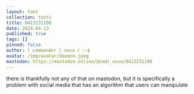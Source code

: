 ```yaml
---
layout: toot
collection: toots
title: 0413231100
date: 2024-04-13
published: true
tags: []
pinned: false
author: ⸸ commander ░ nova ⸸ :~$
avatar: /img/avatar/daemon.jpeg
mastodon: https://mastodon.online/@cmdr_nova/0413231100
---
```


there is thankfully not any of that on mastodon, but it is specifically a problem with social media that has an algorithm that users can manipulate

